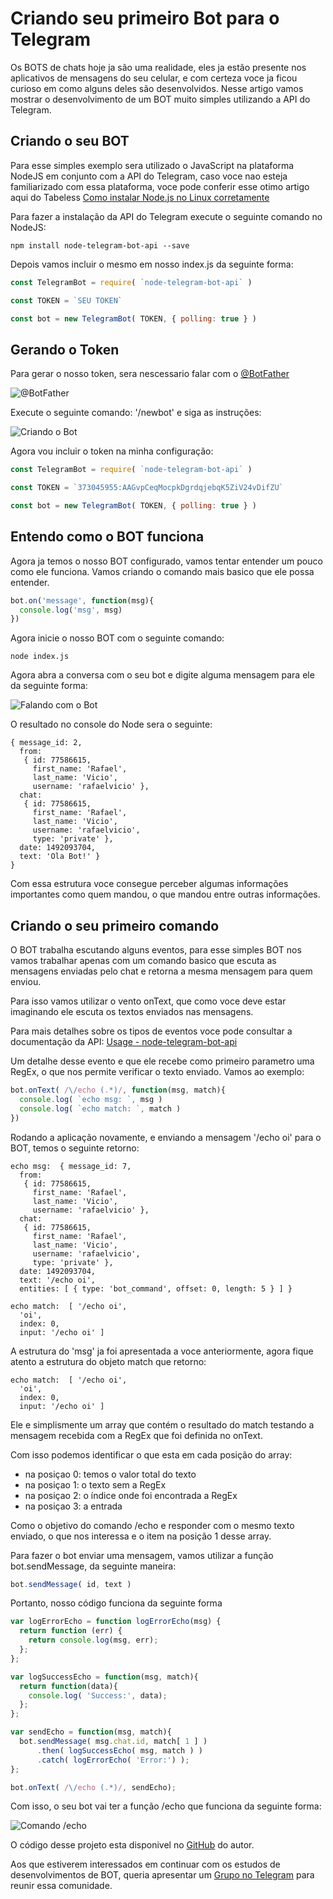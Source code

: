 # Criando seu primeiro Bot para o Telegram

Os BOTS de chats hoje ja são uma realidade, eles ja estão presente nos aplicativos de mensagens do seu celular, e com certeza voce ja ficou curioso em como alguns deles são desenvolvidos. Nesse artigo vamos mostrar o desenvolvimento de um BOT muito simples utilizando a API do Telegram.

## Criando o seu BOT

Para esse simples exemplo sera utilizado o JavaScript na plataforma NodeJS em conjunto com a API do Telegram, caso voce nao esteja familiarizado com essa plataforma, voce pode conferir esse otimo artigo aqui do Tabeless [Como instalar Node.js no Linux corretamente](https://tableless.com.br/como-instalar-node-js-no-linux-corretamente-ubuntu-debian-elementary-os/)

Para fazer a instalação da API do Telegram execute o seguinte comando no NodeJS:

```
npm install node-telegram-bot-api --save
```

Depois vamos incluir o mesmo em nosso index.js da seguinte forma:

```js
const TelegramBot = require( `node-telegram-bot-api` )

const TOKEN = `SEU TOKEN`

const bot = new TelegramBot( TOKEN, { polling: true } )
```

## Gerando o Token

Para gerar o nosso token, sera nescessario falar com o [@BotFather](https://telegram.me/botfather)

![@BotFather](http://i.imgur.com/3dvVOwT.png)

Execute o seguinte comando: '/newbot' e siga as instruções:

![Criando o Bot](http://i.imgur.com/q5GsuRY.png)

Agora vou incluir o token na minha configuração:

```js
const TelegramBot = require( `node-telegram-bot-api` )

const TOKEN = `373045955:AAGvpCeqMocpkDgrdqjebqK5ZiV24vDifZU`

const bot = new TelegramBot( TOKEN, { polling: true } )
```
## Entendo como o BOT funciona

Agora ja temos o nosso BOT configurado, vamos tentar entender um pouco como ele funciona. Vamos criando o comando mais basico que ele possa entender.

```js
bot.on('message', function(msg){
  console.log('msg', msg)
})
```

Agora inicie o nosso BOT com o seguinte comando:

```
node index.js
```

Agora abra a conversa com o seu bot e digite alguma mensagem para ele da seguinte forma:

![Falando com o Bot](http://i.imgur.com/nocVBto.png)

O resultado no console do Node sera o seguinte:

```
{ message_id: 2,
  from:
   { id: 77586615,
     first_name: 'Rafael',
     last_name: 'Vicio',
     username: 'rafaelvicio' },
  chat:
   { id: 77586615,
     first_name: 'Rafael',
     last_name: 'Vicio',
     username: 'rafaelvicio',
     type: 'private' },
  date: 1492093704,
  text: 'Ola Bot!' }
}
```

Com essa estrutura voce consegue perceber algumas informações importantes como quem mandou, o que mandou entre outras informações.

## Criando o seu primeiro comando

O BOT trabalha escutando alguns eventos, para esse simples BOT nos vamos trabalhar apenas com um comando basico que escuta as mensagens enviadas pelo chat e retorna a mesma mensagem para quem enviou.

Para isso vamos utilizar o vento onText, que como voce deve estar imaginando ele escuta os textos enviados nas mensagens.

Para mais detalhes sobre os tipos de eventos voce pode consultar a documentação da API: [Usage - node-telegram-bot-api](https://github.com/yagop/node-telegram-bot-api/blob/master/doc/usage.md)

Um detalhe desse evento e que ele recebe como primeiro parametro uma RegEx, o que nos permite verificar o texto enviado. Vamos ao exemplo:

```js
bot.onText( /\/echo (.*)/, function(msg, match){
  console.log( `echo msg: `, msg )
  console.log( `echo match: `, match )
})
```

Rodando a aplicação novamente, e enviando a mensagem '/echo oi' para o BOT, temos o seguinte retorno:

```
echo msg:  { message_id: 7,
  from:
   { id: 77586615,
     first_name: 'Rafael',
     last_name: 'Vicio',
     username: 'rafaelvicio' },
  chat:
   { id: 77586615,
     first_name: 'Rafael',
     last_name: 'Vicio',
     username: 'rafaelvicio',
     type: 'private' },
  date: 1492093704,
  text: '/echo oi',
  entities: [ { type: 'bot_command', offset: 0, length: 5 } ] }

echo match:  [ '/echo oi',
  'oi',
  index: 0,
  input: '/echo oi' ]
```

A estrutura do 'msg' ja foi apresentada a voce anteriormente, agora fique atento a estrutura do objeto match que retorno:

```
echo match:  [ '/echo oi',
  'oi',
  index: 0,
  input: '/echo oi' ]
```

Ele e simplismente um array que contém o resultado do match testando a mensagem recebida com a RegEx que foi definida no onText.

Com isso podemos identificar o que esta em cada posição do array:

* na posiçao 0: temos o valor total do texto
* na posiçao 1: o texto sem a RegEx
* na posiçao 2: o índice onde foi encontrada a RegEx
* na posiçao 3: a entrada

Como o objetivo do comando /echo e responder com o mesmo texto enviado, o que nos interessa e o item na posição 1 desse array.

Para fazer o bot enviar uma mensagem, vamos utilizar a função bot.sendMessage, da seguinte maneira:

```js
bot.sendMessage( id, text )
```

Portanto, nosso código funciona da seguinte forma

```js
var logErrorEcho = function logErrorEcho(msg) {
  return function (err) {
    return console.log(msg, err);
  };
};

var logSuccessEcho = function(msg, match){
  return function(data){
    console.log( 'Success:', data);
  };
};

var sendEcho = function(msg, match){
  bot.sendMessage( msg.chat.id, match[ 1 ] )
      .then( logSuccessEcho( msg, match ) )
      .catch( logErrorEcho( 'Error:') );
};

bot.onText( /\/echo (.*)/, sendEcho);
```
Com isso, o seu bot vai ter a função /echo que funciona da seguinte forma:

![Comando /echo](http://i.imgur.com/nocVBto.png)

O código desse projeto esta disponivel no [GitHub](https://github.com/rafaelvicio/primeiro-bot) do autor.

Aos que estiverem interessados em continuar com os estudos de desenvolvimentos de BOT, queria apresentar um [Grupo no Telegram](https://t.me/brbotdevs) para reunir essa comunidade.
